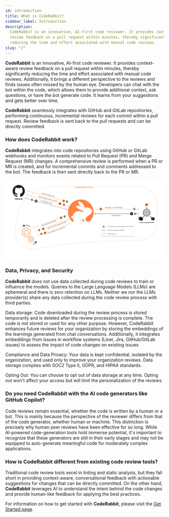 ```yaml
---
id: introduction
title: What is CodeRabbit?
sidebar_label: Introduction
description:
  CodeRabbit is an innovative, AI-first code reviewer. It provides context-aware
  review feedback on a pull request within minutes, thereby significantly
  reducing the time and effort associated with manual code reviews.
slug: "/"
---
```


**CodeRabbit** is an innovative, AI-first code reviewer. It provides
context-aware review feedback on a pull request within minutes, thereby
significantly reducing the time and effort associated with manual code reviews.
Additionally, it brings a different perspective to the reviews and finds issues
often missed by the human eye. Developers can chat with the bot within the code,
which allows them to provide additional context, ask questions, or have the bot
generate code. It learns from your suggestions and gets better over time.

**CodeRabbit** seamlessly integrates with GitHub and GitLab repositories,
performing continuous, incremental reviews for each commit within a pull
request. Review feedback is sent back to the pull requests and can be directly
committed.

### How does CodeRabbit work?

**CodeRabbit** integrates into code repositories using GitHub or GitLab webhooks
and monitors events related to Pull Request (PR) and Merge Request (MR) changes.
A comprehensive review is performed when a PR or MR is created, and for
incremental commits and comments addressed to the bot. The feedback is then sent
directly back to the PR or MR.

![CodeRabbit Flow](../about/images/CodeRabbitFlow.png)

### Data, Privacy, and Security

**CodeRabbit** does not use data collected during code reviews to train or
influence the models. Queries to the Large Language Models (LLMs) are ephemeral
and there is zero retention on LLMs. Neither we nor the LLMs provider(s) share
any data collected during the code review process with third parties.

Data storage: Code downloaded during the review process is stored temporarily
and is deleted after the review processing is complete. The code is not stored
or used for any other purpose. However, CodeRabbit enhances future reviews for
your organization by storing the embeddings of the learnings generated from chat
conversations. Additionally, it integrates embeddings from issues in workflow
systems (Liner, Jira, GitHub/GitLab issues) to assess the impact of code changes
on existing issues

Compliance and Data Privacy: Your data is kept confidential, isolated by the
organization, and used only to improve your organization reviews. Data storage
complies with SOC2 Type II, GDPR, and HIPAA standards.

Opting Out: You can choose to opt out of data storage at any time. Opting out
won't affect your access but will limit the personalization of the reviews.

### Do you need CodeRabbit with the AI code generators like GitHub Copilot?

Code reviews remain essential, whether the code is written by a human or a bot.
This is mainly because the perspective of the reviewer differs from that of the
code generator, whether human or machine. This distinction is precisely why
human peer reviews have been effective for so long. While AI-powered
code-generation tools hold immense potential, it's important to recognize that
these generators are still in their early stages and may not be equipped to
auto-generate meaningful code for moderately complex applications.

### How is CodeRabbit different from existing code review tools?

Traditional code review tools excel in linting and static analysis, but they
fall short in providing context-aware, conversational feedback with actionable
suggestions for changes that can be directly committed. On the other hand,
**CodeRabbit** leverages AI to understand the intent behind the code changes and
provide human-like feedback for applying the best practices.

For information on how to get started with **CodeRabbit**, please visit the
[Get Started page](./get-started/signup).
